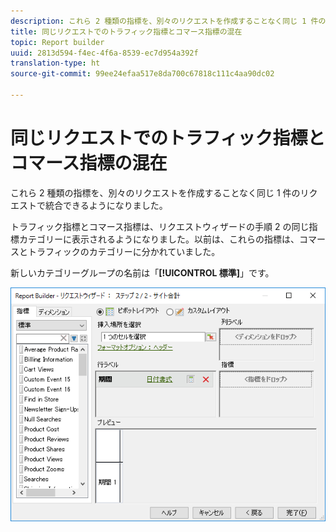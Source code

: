 ```yaml
---
description: これら 2 種類の指標を、別々のリクエストを作成することなく同じ 1 件のリクエストで統合できるようになりました。
title: 同じリクエストでのトラフィック指標とコマース指標の混在
topic: Report builder
uuid: 2813d594-f4ec-4f6a-8539-ec7d954a392f
translation-type: ht
source-git-commit: 99ee24efaa517e8da700c67818c111c4aa90dc02

---
```



# 同じリクエストでのトラフィック指標とコマース指標の混在

これら 2 種類の指標を、別々のリクエストを作成することなく同じ 1 件のリクエストで統合できるようになりました。

トラフィック指標とコマース指標は、リクエストウィザードの手順 2 の同じ指標カテゴリーに表示されるようになりました。以前は、これらの指標は、コマースとトラフィックのカテゴリーに分かれていました。

新しいカテゴリーグループの名前は「**[!UICONTROL 標準]**」です。

![](assets/standard_metrics.png)

